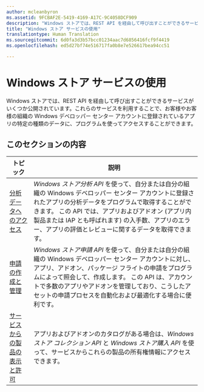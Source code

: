 ```yaml
---
author: mcleanbyron
ms.assetid: 9FCBAF2E-5419-4169-A17C-9C4058DCF909
description: "Windows ストアでは、REST API を経由して呼び出すことができるサービスがいくつか公開されています。これらのサービスを利用することで、お客様やお客様の組織の Windows デベロッパー センター アカウントに登録されているアプリの特定の種類のデータに、プログラムを使ってアクセスすることができます。"
title: "Windows ストア サービスの使用"
translationtype: Human Translation
ms.sourcegitcommit: 6d0fa3d3b57bcc01234aac7d6856416fcf9f4419
ms.openlocfilehash: ed5d27bf74e516717fa0b8e7e526617bea94cc51

---
```


# Windows ストア サービスの使用




Windows ストアでは、REST API を経由して呼び出すことができるサービスがいくつか公開されています。これらのサービスを利用することで、お客様やお客様の組織の Windows デベロッパー センター アカウントに登録されているアプリの特定の種類のデータに、プログラムを使ってアクセスすることができます。

## このセクションの内容


| トピック                                                                                                       | 説明                 |
|-------------------------------------------------------------------------------------------------------------|-----------------------------|
| [分析データへのアクセス](access-analytics-data-using-windows-store-services.md) | *Windows ストア分析 API* を使って、自分または自分の組織の Windows デベロッパー センター アカウントに登録されたアプリの分析データをプログラムで取得することができます。 この API では、アプリおよびアドオン (アプリ内製品または IAP とも呼ばれます) の入手数、アプリのエラー、アプリの評価とレビューに関するデータを取得できます。 |
| [申請の作成と管理](create-and-manage-submissions-using-windows-store-services.md) | *Windows ストア申請 API* を使って、自分または自分の組織の Windows デベロッパー センター アカウントに対し、アプリ、アドオン、パッケージ フライトの申請をプログラムによって照会して、作成します。 この API は、アカウントで多数のアプリやアドオンを管理しており、こうしたアセットの申請プロセスを自動化および最適化する場合に便利です。 |
| [サービスからの製品の表示と許可](view-and-grant-products-from-a-service.md)  | アプリおよびアドオンのカタログがある場合は、*Windows ストア コレクション API* と *Windows ストア購入 API* を使って、サービスからこれらの製品の所有権情報にアクセスできます。  |



 

 

 



<!--HONumber=Aug16_HO5-->


